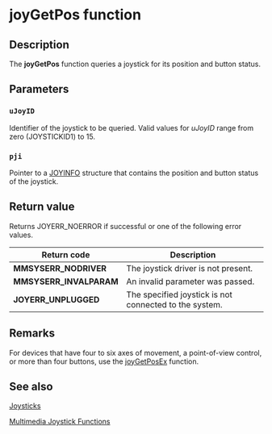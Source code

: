 # joyGetPos function

## Description

The **joyGetPos** function queries a joystick for its position and button status.

## Parameters

### `uJoyID`

Identifier of the joystick to be queried. Valid values for *uJoyID* range from zero (JOYSTICKID1) to 15.

### `pji`

Pointer to a [JOYINFO](https://learn.microsoft.com/previous-versions/dd757110(v=vs.85)) structure that contains the position and button status of the joystick.

## Return value

Returns JOYERR_NOERROR if successful or one of the following error values.

| Return code | Description |
| --- | --- |
| **MMSYSERR_NODRIVER** | The joystick driver is not present. |
| **MMSYSERR_INVALPARAM** | An invalid parameter was passed. |
| **JOYERR_UNPLUGGED** | The specified joystick is not connected to the system. |

## Remarks

For devices that have four to six axes of movement, a point-of-view control, or more than four buttons, use the [joyGetPosEx](https://learn.microsoft.com/previous-versions/dd757108(v=vs.85)) function.

## See also

[Joysticks](https://learn.microsoft.com/windows/desktop/Multimedia/joysticks)

[Multimedia Joystick Functions](https://learn.microsoft.com/windows/desktop/Multimedia/multimedia-joystick-functions)